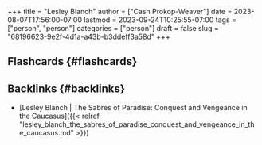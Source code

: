 +++
title = "Lesley Blanch"
author = ["Cash Prokop-Weaver"]
date = 2023-08-07T17:56:00-07:00
lastmod = 2023-09-24T10:25:55-07:00
tags = ["person", "person"]
categories = ["person"]
draft = false
slug = "68196623-9e2f-4d1a-a43b-b3ddeff3a58d"
+++

## Flashcards {#flashcards}


## Backlinks {#backlinks}

-   [Lesley Blanch | The Sabres of Paradise: Conquest and Vengeance in the Caucasus]({{< relref "lesley_blanch_the_sabres_of_paradise_conquest_and_vengeance_in_the_caucasus.md" >}})
